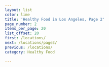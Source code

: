 ```yaml
---
layout: list
color: lime
title: 'Healthy Food in Los Angeles, Page 2'
page_number: 2
items_per_page: 20
list_offset: 20
first: /locations/
next: /locations/page3/
previous: /locations/
category: Healthy Food

---
```

